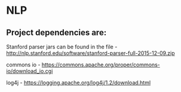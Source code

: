 # NLP

## Project dependencies are:

Stanford parser jars can be found in the file - http://nlp.stanford.edu/software/stanford-parser-full-2015-12-09.zip

commons io - https://commons.apache.org/proper/commons-io/download_io.cgi

log4j - https://logging.apache.org/log4j/1.2/download.html
